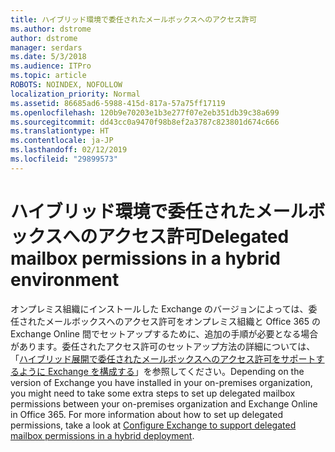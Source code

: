 ```yaml
---
title: ハイブリッド環境で委任されたメールボックスへのアクセス許可
ms.author: dstrome
author: dstrome
manager: serdars
ms.date: 5/3/2018
ms.audience: ITPro
ms.topic: article
ROBOTS: NOINDEX, NOFOLLOW
localization_priority: Normal
ms.assetid: 86685ad6-5988-415d-817a-57a75ff17119
ms.openlocfilehash: 120b9e70203e1b3e277f07e2eb351db39c38a699
ms.sourcegitcommit: dd43cc0a9470f98b8ef2a3787c823801d674c666
ms.translationtype: HT
ms.contentlocale: ja-JP
ms.lasthandoff: 02/12/2019
ms.locfileid: "29899573"
---
```

# <a name="delegated-mailbox-permissions-in-a-hybrid-environment"></a><span data-ttu-id="1a1b4-102">ハイブリッド環境で委任されたメールボックスへのアクセス許可</span><span class="sxs-lookup"><span data-stu-id="1a1b4-102">Delegated mailbox permissions in a hybrid environment</span></span>

<span data-ttu-id="1a1b4-p101">オンプレミス組織にインストールした Exchange のバージョンによっては、委任されたメールボックスへのアクセス許可をオンプレミス組織と Office 365 の Exchange Online 間でセットアップするために、追加の手順が必要となる場合があります。委任されたアクセス許可のセットアップ方法の詳細については、「[ハイブリッド展開で委任されたメールボックスへのアクセス許可をサポートするように Exchange を構成する](https://technet.microsoft.com/library/mt784505%28v=exchg.150%29.aspx)」を参照してください。</span><span class="sxs-lookup"><span data-stu-id="1a1b4-p101">Depending on the version of Exchange you have installed in your on-premises organization, you might need to take some extra steps to set up delegated mailbox permissions between your on-premises organization and Exchange Online in Office 365. For more information about how to set up delegated permissions, take a look at [Configure Exchange to support delegated mailbox permissions in a hybrid deployment](https://technet.microsoft.com/library/mt784505%28v=exchg.150%29.aspx).</span></span>
  

